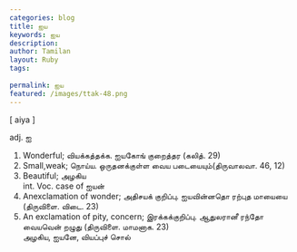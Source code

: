```yaml
---
categories: blog
title: ஐய
keywords: ஐய
description: 
author: Tamilan
layout: Ruby
tags: 
 
permalink: ஐய
featured: /images/ttak-48.png
---
```

  
[ aiya ]  
  
adj. ஐ  
1. Wonderful; வியக்கத்தக்க. ஐயகோங் குறைத்தர (கலித். 29)  
2. Small,weak; நொய்ய. ஒருதனக்குள்ள வைய படையையும்(திருவாலவா. 46, 12)  
3. Beautiful; அழகிய  
int. Voc. case of ஐயன்  
1. Anexclamation of wonder; அதிசயக் குறிப்பு. ஐயவின்னதொ ரற்புத மாயையை (திருவிளை. விடை. 23)  
2. An exclamation of pity, concern; இரக்கக்குறிப்பு. ஆதுலரானீ ரந்தோ வையவென் றழுது (திருவிளை. மாமனாக. 23)  
அழகிய, ஐயனே, வியப்புச் சொல்